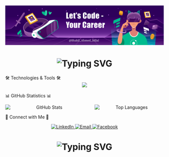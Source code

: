 ![Github Banner](assets/coverImage.jpg)
<h1 align="center">
  <img src="https://readme-typing-svg.demolab.com?font=Fira+Code&weight=600&size=28&duration=4000&pause=1000&color=6CE4F7&center=true&vCenter=true&multiline=true&repeat=false&width=700&height=100&lines=MERN+Stack+Developer+%F0%9F%9A%80;" alt="Typing SVG" />
</h1>
🛠️ Technologies & Tools 🛠️

<div align="center"> <img src="https://skillicons.dev/icons?i=html,css,tailwind,git,github,js,react,firebase,nodejs,express,mongodb,vscode&perline=6" /> </div>


📊 GitHub Statistics 📊

<div align="center" style="display: flex; justify-content: center; gap: 20px;">
  <!-- GitHub Stats --> 
  <img width="390" src="https://github-readme-stats.vercel.app/api?username=shakil-ahmed-billal&show_icons=true&theme=tokyonight&border_radius=10&hide_border=true&bg_color=1F222E" alt="GitHub Stats">

  <!-- Top Languages --> 
  <img width="325" src="https://github-readme-stats.vercel.app/api/top-langs/?username=shakil-ahmed-billal&theme=tokyonight&layout=compact&hide_border=true&border_radius=10&bg_color=1F222E" alt="Top Languages"> 
</div>


🤝 Connect with Me 🤝

<div align="center"> 
  <a href="https://www.linkedin.com/in/shakil-ahmed-billal/"> 
    <img src="https://img.shields.io/badge/LinkedIn-0077B5?style=for-the-badge&logo=linkedin&logoColor=white&style=plastic" alt="LinkedIn"> 
  </a> 
  <a href="mailto:itzxhakil@gmail.com"> 
    <img src="https://img.shields.io/badge/Gmail-D14836?style=for-the-badge&logo=gmail&logoColor=white&style=plastic" alt="Email"> 
  </a> 
  <a href="https://fb.com/shakil.ahmed.billal"> 
    <img src="https://img.shields.io/badge/Facebook-1877F2?style=for-the-badge&logo=facebook&logoColor=white&style=plastic" alt="Facebook"> 
  </a> 
</div>
<h1 align="center"> 
  <img src="https://readme-typing-svg.demolab.com?font=Fira+Code&weight=600&size=28&duration=4000&pause=1000&color=6CE4F7&center=true&vCenter=true&multiline=true&repeat=false&width=700&height=100&lines=Thanks+for+Visiting+%F0%9F%91%8B" alt="Typing SVG" /> </h1> 
